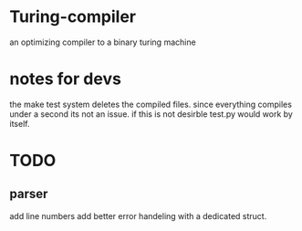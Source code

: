 # Turing-compiler
an optimizing compiler to a binary turing machine

# notes for devs
the make test system deletes the compiled files. since everything compiles under a second its not an issue. 
if this is not desirble test.py would work by itself. 

# TODO 

## parser
add line numbers 
add better error handeling with a dedicated struct.